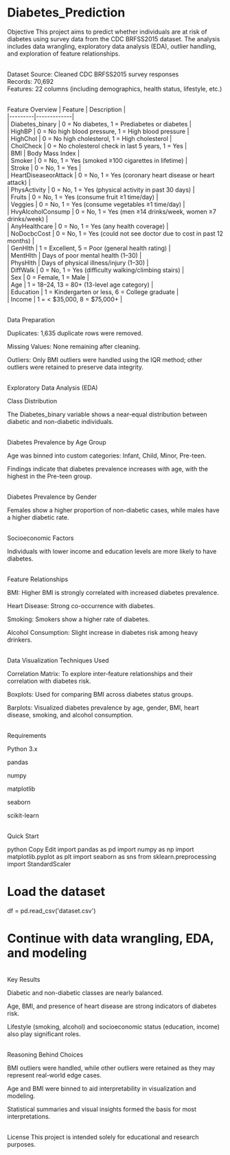# Diabetes_Prediction

Objective
This project aims to predict whether individuals are at risk of diabetes using survey data from the CDC BRFSS2015 dataset. The analysis includes data wrangling, exploratory data analysis (EDA), outlier handling, and exploration of feature relationships.<br><br>

Dataset
Source: Cleaned CDC BRFSS2015 survey responses<br>
Records: 70,692<br>
Features: 22 columns (including demographics, health status, lifestyle, etc.)<br><br>

Feature Overview
| Feature | Description |<br>
|---------|-------------|<br>
| Diabetes_binary | 0 = No diabetes, 1 = Prediabetes or diabetes |<br>
| HighBP | 0 = No high blood pressure, 1 = High blood pressure |<br>
| HighChol | 0 = No high cholesterol, 1 = High cholesterol |<br>
| CholCheck | 0 = No cholesterol check in last 5 years, 1 = Yes |<br>
| BMI | Body Mass Index |<br>
| Smoker | 0 = No, 1 = Yes (smoked ≥100 cigarettes in lifetime) |<br>
| Stroke | 0 = No, 1 = Yes |<br>
| HeartDiseaseorAttack | 0 = No, 1 = Yes (coronary heart disease or heart attack) |<br>
| PhysActivity | 0 = No, 1 = Yes (physical activity in past 30 days) |<br>
| Fruits | 0 = No, 1 = Yes (consume fruit ≥1 time/day) |<br>
| Veggies | 0 = No, 1 = Yes (consume vegetables ≥1 time/day) |<br>
| HvyAlcoholConsump | 0 = No, 1 = Yes (men ≥14 drinks/week, women ≥7 drinks/week) |<br>
| AnyHealthcare | 0 = No, 1 = Yes (any health coverage) |<br>
| NoDocbcCost | 0 = No, 1 = Yes (could not see doctor due to cost in past 12 months) |<br>
| GenHlth | 1 = Excellent, 5 = Poor (general health rating) |<br>
| MentHlth | Days of poor mental health (1–30) |<br>
| PhysHlth | Days of physical illness/injury (1–30) |<br>
| DiffWalk | 0 = No, 1 = Yes (difficulty walking/climbing stairs) |<br>
| Sex | 0 = Female, 1 = Male |<br>
| Age | 1 = 18–24, 13 = 80+ (13-level age category) |<br>
| Education | 1 = Kindergarten or less, 6 = College graduate |<br>
| Income | 1 = < $35,000, 8 = $75,000+ |<br><br>

Data Preparation

Duplicates: 1,635 duplicate rows were removed.<br>

Missing Values: None remaining after cleaning.<br>

Outliers: Only BMI outliers were handled using the IQR method; other outliers were retained to preserve data integrity.<br><br>

Exploratory Data Analysis (EDA)

Class Distribution

The Diabetes_binary variable shows a near-equal distribution between diabetic and non-diabetic individuals.<br><br>

Diabetes Prevalence by Age Group

Age was binned into custom categories: Infant, Child, Minor, Pre-teen.<br>

Findings indicate that diabetes prevalence increases with age, with the highest in the Pre-teen group.<br><br>

Diabetes Prevalence by Gender

Females show a higher proportion of non-diabetic cases, while males have a higher diabetic rate.<br><br>

Socioeconomic Factors

Individuals with lower income and education levels are more likely to have diabetes.<br><br>

Feature Relationships

BMI: Higher BMI is strongly correlated with increased diabetes prevalence.<br>

Heart Disease: Strong co-occurrence with diabetes.<br>

Smoking: Smokers show a higher rate of diabetes.<br>

Alcohol Consumption: Slight increase in diabetes risk among heavy drinkers.<br><br>

Data Visualization Techniques Used

Correlation Matrix: To explore inter-feature relationships and their correlation with diabetes risk.<br>

Boxplots: Used for comparing BMI across diabetes status groups.<br>

Barplots: Visualized diabetes prevalence by age, gender, BMI, heart disease, smoking, and alcohol consumption.<br><br>

Requirements

Python 3.x<br>

pandas<br>

numpy<br>

matplotlib<br>

seaborn<br>

scikit-learn<br><br>

Quick Start

python
Copy
Edit
import pandas as pd
import numpy as np
import matplotlib.pyplot as plt
import seaborn as sns
from sklearn.preprocessing import StandardScaler

# Load the dataset
df = pd.read_csv('dataset.csv')

# Continue with data wrangling, EDA, and modeling
<br>
Key Results

Diabetic and non-diabetic classes are nearly balanced.<br>

Age, BMI, and presence of heart disease are strong indicators of diabetes risk.<br>

Lifestyle (smoking, alcohol) and socioeconomic status (education, income) also play significant roles.<br><br>

Reasoning Behind Choices

BMI outliers were handled, while other outliers were retained as they may represent real-world edge cases.<br>

Age and BMI were binned to aid interpretability in visualization and modeling.<br>

Statistical summaries and visual insights formed the basis for most interpretations.<br><br>

License
This project is intended solely for educational and research purposes.
